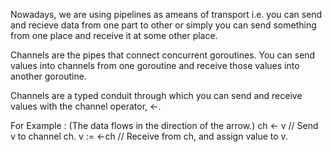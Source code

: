 Nowadays, we are using pipelines as ameans of transport i.e. you can send and recieve data from one part to other or simply you can send something from one place and receive it at some other place.

Channels are the pipes that connect concurrent goroutines. You can send values into channels from one goroutine and receive those values into another goroutine.

Channels are a typed conduit through which you can send and receive values with the channel operator, <-.

For Example :
(The data flows in the direction of the arrow.)
ch <- v    // Send v to channel ch.
v := <-ch  // Receive from ch, and assign value to v.